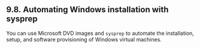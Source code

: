 ## 9.8. Automating Windows installation with sysprep




You can use Microsoft DVD images and `sysprep` to automate the installation, setup, and software provisioning of Windows virtual machines.

